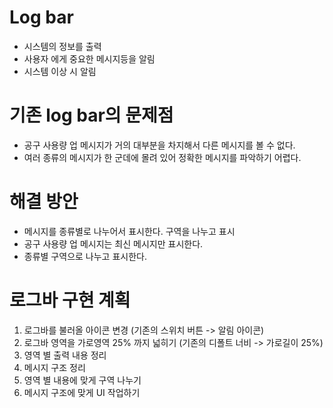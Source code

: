 # Log bar 
- 시스템의 정보를 출력
- 사용자 에게 중요한 메시지등을 알림
- 시스템 이상 시 알림

# 기존 log bar의 문제점
- 공구 사용량 업 메시지가 거의 대부분을 차지해서 다른 메시지를 볼 수 없다.
- 여러 종류의 메시지가 한 군데에 몰려 있어 정확한 메시지를 파악하기 어렵다.

# 해결 방안
- 메시지를 종류별로 나누어서 표시한다. 구역을 나누고 표시
- 공구 사용량 업 메시지는 최신 메시지만 표시한다.
- 종류별 구역으로 나누고 표시한다.

# 로그바 구현 계획
1. 로그바를 불러올 아이콘 변경 (기존의 스위치 버튼 -> 알림 아이콘)
2. 로그바 영역을 가로영역 25% 까지 넓히기 (기존의 디폴트 너비 -> 가로길이 25%)
3. 영역 별 출력 내용 정리
4. 메시지 구조 정리
5. 영역 별 내용에 맞게 구역 나누기
6. 메시지 구조에 맞게 UI 작업하기
